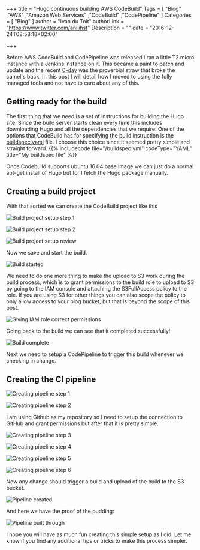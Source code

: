 +++
title = "Hugo continuous building AWS CodeBuild"
Tags = [
    "Blog"
    ,"AWS"
    ,"Amazon Web Services"
    ,"CodeBuild"
    ,"CodePipeline"
]
Categories = [
  "Blog"
]
author = "Ivan du Toit"
authorLink = "https://www.twitter.com/anilihst"
Description = ""
date = "2016-12-24T08:58:18+02:00"

+++

Before AWS CodeBuild and CodePipeline was released I ran a little T2.micro instance with a Jenkins instance on it. This became a paint to patch and update and the recent [0-day](https://jenkins.io/blog/2015/11/06/mitigating-unauthenticated-remote-code-execution-0-day-in-jenkins-cli/) was the proverbial straw that broke the camel's back. In this post I will detail how I moved to using the fully managed tools and not have to care about any of this.

Getting ready for the build
---------------------------

The first thing that we need is a set of instructions for building the Hugo site. Since the build server starts clean every time this includes downloading Hugo and all the dependencies that we require. One of the options that CodeBuild has for specifying the build instruction is the [buildspec.yaml](http://docs.aws.amazon.com/codebuild/latest/userguide/build-spec-ref.html) file. I choose this choice since it seemed pretty simple and straight forward.
{{% includecode file="/buildspec.yml" codeType="YAML" title="My buildspec file" %}}

Once Codebuild supports ubuntu 16.04 base image we can just do a normal apt-get install of Hugo but for I fetch the Hugo package manually.

Creating a build project
-----------------------

With that sorted we can create the CodeBuild project like this

![Build project setup step 1](/img/building-hugo/Creating-project-step-1.png)

![Build project setup step 2](/img/building-hugo/Creating-project-step-2.png)

![Build project setup review](/img/building-hugo/Creating-project-review.png)

Now we save and start the build.

![Build started](/img/building-hugo/Building-inprogress.png)

We need to do one more thing to make the upload to S3 work during the build process, which is to grant permissions to the build role to upload to S3 by going to the IAM console and attaching the S3FullAccess policy to the role. If you are using S3 for other things you can also scope the policy to only allow access to your blog bucket, but that is beyond the scope of this post.

![Giving IAM role correct permissions](/img/building-hugo/IAM-role-attached.png)

Going back to the build we can see that it completed successfully!

![Build complete](/img/building-hugo/Build-complete.png)

Next we need to setup a CodePipeline to trigger this build whenever we checking in change.

Creating the CI pipeline
-----------------------

![Creating pipeline step 1](/img/building-hugo/Create-pipeline-step-1.png)

![Creating pipeline step 2](/img/building-hugo/Create-pipeline-step-2.png)

I am using Github as my repository so I need to setup the connection to GitHub and grant permissions but after that it is pretty simple.

![Creating pipeline step 3](/img/building-hugo/Create-pipeline-step-3.png)

![Creating pipeline step 4](/img/building-hugo/Create-pipeline-step-4.png)

![Creating pipeline step 5](/img/building-hugo/Create-pipeline-step-5.png)

![Creating pipeline step 6](/img/building-hugo/Create-pipeline-step-6.png)

Now any change should trigger a build and upload of the build to the S3 bucket.

![Pipeline created](/img/building-hugo/pipeline-created.png)

And here we have the proof of the pudding:

![Pipeline built through](/img/building-hugo/Pipeline-complete.png)

I hope you will have as much fun creating this simple setup as I did. Let me know if you find any additional tips or tricks to make this process simpler.
